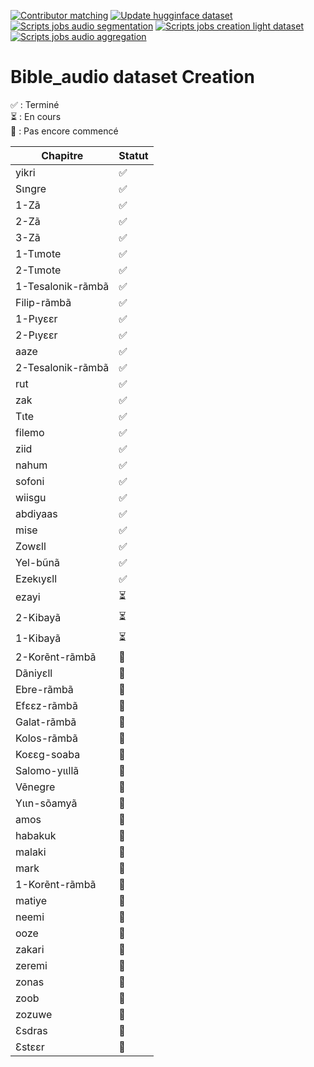 [![Contributor matching](https://github.com/sawadogosalif/audio_processing_playground/actions/workflows/job_excel_contributor_dataset.yaml/badge.svg)](https://github.com/sawadogosalif/audio_processing_playground/actions/workflows/job_excel_contributor_dataset.yaml)
[![Update hugginface  dataset](https://github.com/sawadogosalif/audio_processing_playground/actions/workflows/job_update_dataset.yaml/badge.svg)](https://github.com/sawadogosalif/audio_processing_playground/actions/workflows/job_update_dataset.yaml)
[![Scripts jobs audio segmentation](https://github.com/sawadogosalif/audio_processing_playground/actions/workflows/job_verbatim_dataset.yaml/badge.svg)](https://github.com/sawadogosalif/audio_processing_playground/actions/workflows/job_verbatim_dataset.yaml)
[![Scripts jobs creation light dataset](https://github.com/sawadogosalif/audio_processing_playground/actions/workflows/job_convert_to_light_dataset.yaml/badge.svg)](https://github.com/sawadogosalif/audio_processing_playground/actions/workflows/job_convert_to_light_dataset.yaml)
[![Scripts jobs audio aggregation](https://github.com/sawadogosalif/audio_processing_playground/actions/workflows/job_verbatim_agg_dataset.yaml/badge.svg)](https://github.com/sawadogosalif/audio_processing_playground/actions/workflows/job_verbatim_agg_dataset.yaml)

#  Bible_audio dataset Creation

✅ : Terminé  
⏳ : En cours  
🔴 : Pas encore commencé  

| Chapitre              | Statut  |
|-----------------------|---------|
| yikri               | ✅       |
| Sɩngre              | ✅        |
| 1-Zã                 | ✅        |
| 2-Zã                 | ✅      |
| 3-Zã                 | ✅      |
| 1-Tɩmote             | ✅       |
| 2-Tɩmote             | ✅       |
| 1-Tesalonik-rãmbã    |   ✅    |
| Filip-rãmbã         | ✅      |
| 1-Pɩyɛɛr             | ✅     |
| 2-Pɩyɛɛr             | ✅      |
| aaze                | ✅      |
| 2-Tesalonik-rãmbã    | ✅    |
| rut                 | ✅      |
| zak                 | ✅      |
| Tɩte                | ✅      |
| filemo              |  ✅      |
| ziid                |  ✅      |
| nahum               |  ✅      |
| sofoni              | ✅      |
| wiisgu              | ✅      |
| abdiyaas            |  ✅      |
| mise                |✅     |
| Zowɛll              |  ✅    |
| Yel-bũnã            | ✅      |
| Ezekɩyɛll           | ✅      |
| ezayi               | ⏳      |
| 2-Kibayã             | ⏳      |
| 1-Kibayã             | ⏳            |
| 2-Korẽnt-rãmbã       | 🔴      |
| Dãniyɛll            | 🔴      |
| Ebre-rãmbã           | 🔴      |
| Efɛɛz-rãmbã          | 🔴      |
| Galat-rãmbã         | 🔴      |
| Kolos-rãmbã         | 🔴      |
| Koɛɛg-soaba         | 🔴      |
| Salomo-yɩɩllã       | 🔴      |
| Vẽnegre             | 🔴      |
| Yɩɩn-sõamyã        | 🔴      |
| amos                | 🔴      |
| habakuk             | 🔴      |
| malaki              | 🔴      |
| mark                | 🔴      |
| 1-Korẽnt-rãmbã       | 🔴      |
| matiye              | 🔴      |
| neemi               | 🔴      |
| ooze                | 🔴      |
| zakari              | 🔴      |
| zeremi              | 🔴      |
| zonas               | 🔴      |
| zoob                | 🔴      |
| zozuwe              | 🔴      |
| Ɛsdras             | 🔴      |
| Ɛstɛɛr             | 🔴      |

